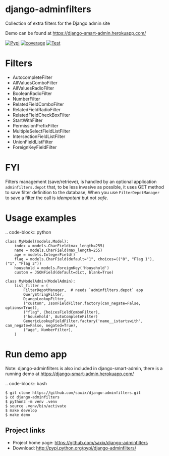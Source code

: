 django-adminfilters
===================

Collection of extra filters for the Django admin site

Demo can be found at https://django-smart-admin.herokuapp.com/

[![Pypi](https://badge.fury.io/py/django-adminfilters.svg)](https://badge.fury.io/py/django-adminfilters)
[![coverage](https://codecov.io/github/saxix/django-adminfilters/coverage.svg?branch=develop)](https://codecov.io/github/saxix/django-adminfilters?branch=develop)
[![Test](https://github.com/saxix/django-adminfilters/actions/workflows/test.yml/badge.svg)](https://github.com/saxix/django-adminfilters/actions/workflows/test.yml)

Filters
=======

* AutocompleteFilter
* AllValuesComboFilter
* AllValuesRadioFilter
* BooleanRadioFilter
* NumberFilter
* RelatedFieldComboFilter
* RelatedFieldRadioFilter
* RelatedFieldCheckBoxFilter
* StartWithFilter
* PermissionPrefixFilter
* MultipleSelectFieldListFilter
* IntersectionFieldListFilter
* UnionFieldListFilter
* ForeignKeyFieldFilter

FYI
====

Filters management (save/retrieve), is handled by an optional application `adminfilters.depot` that,
to be less invasive as possible, it uses GET method to save filter definition to the database,
When you use `FilterDepotManager` to save a filter the call is *idempotent* but not *safe*.

Usage examples
==============

.. code-block:: python

    class MyModel(models.Model):
        index = models.CharField(max_length=255)
        name = models.CharField(max_length=255)
        age = models.IntegerField()
        flag = models.CharField(default="1", choices=(("0", "Flag 1"), ("1", "Flag 2"))
        household = models.ForeignKey('Household')
        custom = JSONField(default=dict, blank=True)

    class MyModelAdmin(ModelAdmin):
        list_filter = (
            FilterDepotManager,  # needs `adminfilters.depot` app
            QueryStringFilter,
            DjangoLookupFilter,
            ("custom", JsonFieldFilter.factory(can_negate=False, options=True)),
            ("flag", ChoicesFieldComboFilter),
            ('household', AutoCompleteFilter)
            GenericLookupFieldFilter.factory('name__istartswith', can_negate=False, negated=True),
            ("age", NumberFilter),
        )



Run demo app
============

Note: django-adminfilters is also included in django-smart-admin, there is a running demo at https://django-smart-admin.herokuapp.com/



.. code-block:: bash

    $ git clone https://github.com/saxix/django-adminfilters.git
    $ cd django-adminfilters
    $ python3 -m venv .venv
    $ source .venv/bin/activate
    $ make develop
    $ make demo


Project links
-------------

* Project home page: https://github.com/saxix/django-adminfilters
* Download: http://pypi.python.org/pypi/django-adminfilters/
